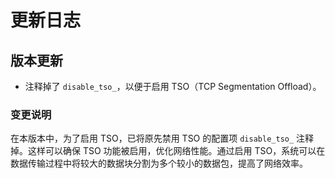 # 更新日志

## 版本更新

- 注释掉了 `disable_tso_`，以便于启用 TSO（TCP Segmentation Offload）。

### 变更说明

在本版本中，为了启用 TSO，已将原先禁用 TSO 的配置项 `disable_tso_` 注释掉。这样可以确保 TSO 功能被启用，优化网络性能。通过启用 TSO，系统可以在数据传输过程中将较大的数据块分割为多个较小的数据包，提高了网络效率。

